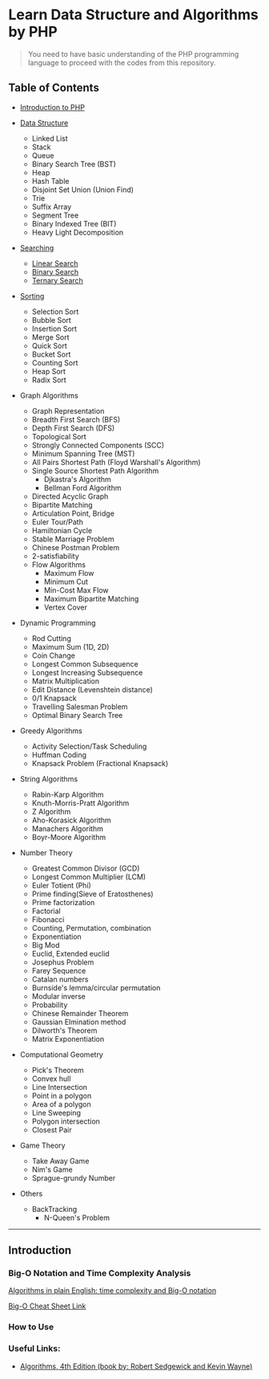 # Learn Data Structure and Algorithms by PHP

> You need to have basic understanding of the PHP programming language to proceed with the codes from this repository.



## Table of Contents
- [Introduction to PHP](#introduction)
- [Data Structure](./Data%20Structure/)
  - Linked List
  - Stack
  - Queue
  - Binary Search Tree (BST)
  - Heap
  - Hash Table
  - Disjoint Set Union (Union Find)
  - Trie
  - Suffix Array
  - Segment Tree
  - Binary Indexed Tree (BIT)
  - Heavy Light Decomposition


- [Searching](./Searching/)
  - [Linear Search](./Searching/Linear%20Search)
  - [Binary Search](./Searching/Binary%20Search)
  - [Ternary Search](./Searching/Ternary%20Search)


- [Sorting](./Sorting/)
  - Selection Sort
  - Bubble Sort
  - Insertion Sort
  - Merge Sort
  - Quick Sort
  - Bucket Sort
  - Counting Sort
  - Heap Sort
  - Radix Sort


- Graph Algorithms
    - Graph Representation
    - Breadth First Search (BFS)
    - Depth First Search (DFS)
    - Topological Sort
    - Strongly Connected Components (SCC)
    - Minimum Spanning Tree (MST)
    - All Pairs Shortest Path (Floyd Warshall's Algorithm)
    - Single Source Shortest Path Algorithm
        - Djkastra's Algorithm
        - Bellman Ford Algorithm
    - Directed Acyclic Graph
    - Bipartite Matching
    - Articulation Point, Bridge
    - Euler Tour/Path
    - Hamiltonian Cycle
    - Stable Marriage Problem
    - Chinese Postman Problem
    - 2-satisfiability
    - Flow Algorithms
        - Maximum Flow
        - Minimum Cut
        - Min-Cost Max Flow
        - Maximum Bipartite Matching
        - Vertex Cover

- Dynamic Programming
    - Rod Cutting
    - Maximum Sum (1D, 2D)
    - Coin Change
    - Longest Common Subsequence
    - Longest Increasing Subsequence
    - Matrix Multiplication
    - Edit Distance (Levenshtein distance)
    - 0/1 Knapsack
    - Travelling Salesman Problem
    - Optimal Binary Search Tree


- Greedy Algorithms
    - Activity Selection/Task Scheduling
    - Huffman Coding
    - Knapsack Problem (Fractional Knapsack)


- String Algorithms
    - Rabin-Karp Algorithm
    - Knuth-Morris-Pratt Algorithm
    - Z Algorithm
    - Aho-Korasick Algorithm
    - Manachers Algorithm
    - Boyr-Moore Algorithm


- Number Theory
    - Greatest Common Divisor (GCD)
    - Longest Common Multiplier (LCM)
    - Euler Totient (Phi)
    - Prime finding(Sieve of Eratosthenes)
    - Prime factorization
    - Factorial
    - Fibonacci
    - Counting, Permutation, combination
    - Exponentiation    
    - Big Mod
    - Euclid, Extended euclid
    - Josephus Problem
    - Farey Sequence
    - Catalan numbers
    - Burnside's lemma/circular permutation
    - Modular inverse
    - Probability
    - Chinese Remainder Theorem
    - Gaussian Elmination method
    - Dilworth's Theorem
    - Matrix Exponentiation


- Computational Geometry
    - Pick's Theorem
    - Convex hull
    - Line Intersection
    - Point in a polygon
    - Area of a polygon
    - Line Sweeping
    - Polygon intersection
    - Closest Pair


- Game Theory
    - Take Away Game
    - Nim's Game
    - Sprague-grundy Number

 - Others
    - BackTracking
        - N-Queen's Problem

---

## Introduction



### Big-O Notation and Time Complexity Analysis

[Algorithms in plain English: time complexity and Big-O notation](https://medium.freecodecamp.com/time-is-complex-but-priceless-f0abd015063c)

[Big-O Cheat Sheet Link](http://bigocheatsheet.com/)

### How to Use


### Useful Links:
* [Algorithms, 4th Edition (book by: Robert Sedgewick and Kevin Wayne)](http://algs4.cs.princeton.edu/home/)
